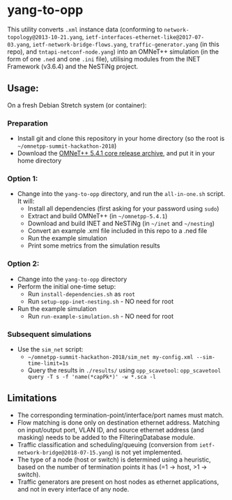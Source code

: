 # yang-to-opp

This utility converts `.xml` instance data (conforming to `network-topology@2013-10-21.yang`, `ietf-interfaces-ethernet-like@2017-07-03.yang`, `ietf-network-bridge-flows.yang`, `traffic-generator.yang` (in this repo), and `tntapi-netconf-node.yang`) into an OMNeT++ simulation (in the form of one `.ned` and one `.ini` file), utilising modules from the INET Framework (v3.6.4) and the NeSTiNg project.


## Usage:

On a fresh Debian Stretch system (or container):

### Preparation

 - Install git and clone this repository in your home directory (so the root is `~/omnetpp-summit-hackathon-2018`)
 - Download the [OMNeT++ 5.4.1 core release archive](https://www.omnetpp.org/omnetpp/download/30-omnet-releases/2329-omnetpp-5-4-1-core), and put it in your home directory

### Option 1:
 - Change into the `yang-to-opp` directory, and run the `all-in-one.sh` script. It will:
   - Install all dependencies (first asking for your password using `sudo`)
   - Extract and build OMNeT++ (in `~/omnetpp-5.4.1`)
   - Download and build INET and NeSTiNg (in `~/inet` and `~/nesting`)
   - Convert an example .xml file included in this repo to a .ned file
   - Run the example simulation
   - Print some metrics from the simulation results

### Option 2:

 - Change into the `yang-to-opp` directory
 - Perform the initial one-time setup:
   - Run `install-dependencies.sh` as `root`
   - Run `setup-opp-inet-nesting.sh` - NO need for root
 - Run the example simulation
   - Run `run-example-simulation.sh` - NO need for root

### Subsequent simulations
 - Use the `sim_net` script:
   - `~/omnetpp-summit-hackathon-2018/sim_net my-config.xml --sim-time-limit=1s`
   - Query the results in `./results/` using `opp_scavetool`: `opp_scavetool query -T s -f 'name(*capPk*)' -w *.sca -l`

## Limitations

 - The corresponding termination-point/interface/port names must match.
 - Flow matching is done only on destination ethernet address. Matching on input/output port, VLAN ID, and source ethernet address (and masking) needs to be added to the FilteringDatabase module.
 - Traffic classification and scheduling/queuing (conversion from `ietf-network-bridge@2018-07-15.yang`) is not yet implemented.
 - The type of a node (host or switch) is determined using a heuristic, based on the number of termination points it has (=1 -> host, >1 -> switch).
 - Traffic generators are present on host nodes as ethernet applications, and not in every interface of any node.
